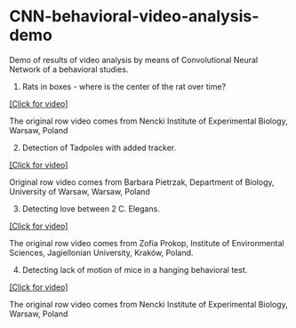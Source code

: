 # CNN-behavioral-video-analysis-demo
Demo of results of video analysis by means of Convolutional Neural Network of a behavioral studies.

1. Rats in boxes - where is the center of the rat over time?

[[Click for video]](https://youtu.be/hEPmli1P_ns)

The original row video comes from Nencki Institute of Experimental Biology, Warsaw, Poland

2. Detection of Tadpoles with added tracker.

[[Click for video]](https://youtu.be/4gF8aINjs2A)

Original row video comes from Barbara Pietrzak, Department of Biology, University of Warsaw, Warsaw, Poland

3. Detecting love between 2 C. Elegans. 

[[Click for video]](https://youtu.be/H9IqnJk-I_w)

The original row video comes from Zofia Prokop, Institute of Environmental Sciences, Jagiellonian University, Kraków, Poland.

4. Detecting lack of motion of mice in a hanging behavioral test.

[[Click for video]](https://youtu.be/Qx065RrKeR0)

The original row video comes from Nencki Institute of Experimental Biology, Warsaw, Poland
